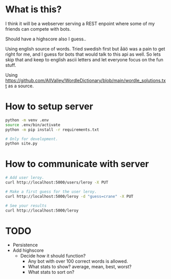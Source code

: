 # What is this?

I think it will be a webserver serving a REST enpoint where some of my friends can compete with bots.

Should have a highscore also I guess..

Using english source of words. Tried swedish first but åäö was a pain to get right for me, and I guess for bots that would talk to this api as well. So lets skip that and keep to english ascii letters and let everyone focus on the fun stuff.

Using https://github.com/AllValley/WordleDictionary/blob/main/wordle_solutions.txt as a source.


# How to setup server

```bash
python -m venv .env
source .env/bin/activate
python -m pip install -r requirements.txt

# Only for development.
python site.py
```

# How to communicate with server

```bash
# Add user leroy.
curl http://localhost:5000/users/leroy -X PUT

# Make a first guess for the user leroy.
curl http://localhost:5000/leroy -d "guess=crane" -X PUT

# See your results
curl http://localhost:5000/leroy
```

# TODO

 * Persistence
 * Add highscore
   * Decide how it should function?
     * Any bot with over 100 correct words is allowed.
     * What stats to show? average, mean, best, worst?
     * What stats to sort on?